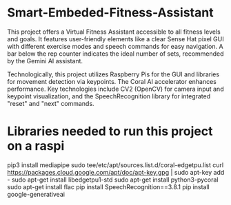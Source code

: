 # Smart-Embeded-Fitness-Assistant

This project offers a Virtual Fitness Assistant accessible to all fitness levels and goals. It features user-friendly elements like a clear Sense Hat pixel GUI with different exercise modes and speech commands for easy navigation. A bar below the rep counter indicates the ideal number of sets, recommended by the Gemini AI assistant.

Technologically, this project utilizes Raspberry Pis for the GUI and libraries for movement detection via keypoints. The Coral AI accelerator enhances performance. Key technologies include CV2 (OpenCV) for camera input and keypoint visualization, and the SpeechRecognition library for integrated "reset" and "next" commands.

# Libraries needed to run this project on a raspi

pip3 install mediapipe
sudo tee/etc/apt/sources.list.d/coral-edgetpu.list
curl https://packages.cloud.google.com/apt/doc/apt-key.gpg | sudo apt-key add -
sudo apt-get install libedgetpu1-std
sudo apt-get install python3-pycoral
sudo apt-get install flac
pip install SpeechRecognition==3.8.1
pip install google-generativeai
